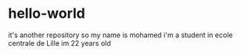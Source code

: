 # hello-world
it's another repository
so my name is mohamed i'm a student in ecole centrale de Lille
im 22 years old
